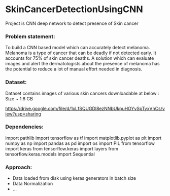 # SkinCancerDetectionUsingCNN
Project is CNN deep network to detect presence of Skin cancer

### Problem statement: 

To build a CNN based model which can accurately detect melanoma. Melanoma is a type of cancer that can be deadly if not detected early. It accounts for 75% of skin cancer deaths. A solution which can evaluate images and alert the dermatologists about the presence of melanoma has the potential to reduce a lot of manual effort needed in diagnosis.

### Dataset:

Dataset contains images of various skin cancers downloadable at below : Size ~ 1.6 GB

https://drive.google.com/file/d/1xLfSQUGDl8ezNNbUkpuHOYvSpTyxVhCs/view?usp=sharing

### Dependencies:

import pathlib
import tensorflow as tf
import matplotlib.pyplot as plt
import numpy as np
import pandas as pd
import os
import PIL
from tensorflow import keras
from tensorflow.keras import layers
from tensorflow.keras.models import Sequential

### Approach:

- Data loaded from disk using keras generators in batch size
- Data Normalization
- ...
